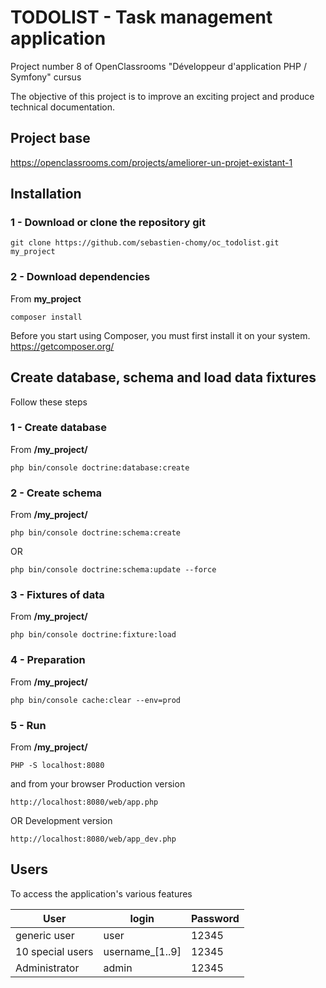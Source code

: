 # TODOLIST - Task management application

Project number 8 of OpenClassrooms "Développeur d'application PHP / Symfony" cursus

The objective of this project is to improve an exciting project and produce technical documentation.

## Project base

https://openclassrooms.com/projects/ameliorer-un-projet-existant-1

## Installation

### 1 - Download or clone the repository git

```console
git clone https://github.com/sebastien-chomy/oc_todolist.git my_project
```

### 2 - Download dependencies

From **my_project**
```console
composer install
```
Before you start using Composer, you must first install it on your system. https://getcomposer.org/

## Create database, schema and load data fixtures 
Follow these steps
 
### 1 - Create database
From **/my_project/**
```
php bin/console doctrine:database:create
```

### 2 - Create schema
From **/my_project/**
```console
php bin/console doctrine:schema:create
```
OR
```console
php bin/console doctrine:schema:update --force
```

### 3 - Fixtures of data
From **/my_project/**
```console
php bin/console doctrine:fixture:load
```

### 4 - Preparation
From **/my_project/**
```console
php bin/console cache:clear --env=prod 
```

### 5 - Run
From **/my_project/**
```
PHP -S localhost:8080
```
and from your browser
Production version
```
http://localhost:8080/web/app.php
```
OR
Development version 
```
http://localhost:8080/web/app_dev.php
```

## Users
To access the application's various features

User     | login    | Password
-------- | -------- | --------
generic user  | user | 12345
10 special users | username_[1..9] | 12345
Administrator | admin | 12345
